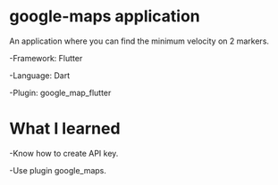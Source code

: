 # google-maps application
An application where you can find the minimum velocity on 2 markers.

-Framework: Flutter

-Language: Dart

-Plugin: google_map_flutter
# What I learned
-Know how to create API key.

-Use plugin google_maps.

